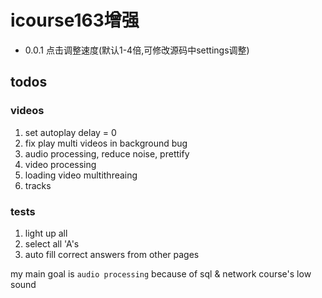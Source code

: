 # icourse163增强

- 0.0.1 点击调整速度(默认1-4倍,可修改源码中settings调整)

## todos

### videos

1. set autoplay delay = 0
2. fix play multi videos in background bug
6. audio processing, reduce noise, prettify
7. video processing
8. loading video multithreaing
9. tracks

### tests

1. light up all
4. select all 'A's
5. auto fill correct answers from other pages

my main goal is `audio processing` because of sql & network course's low sound